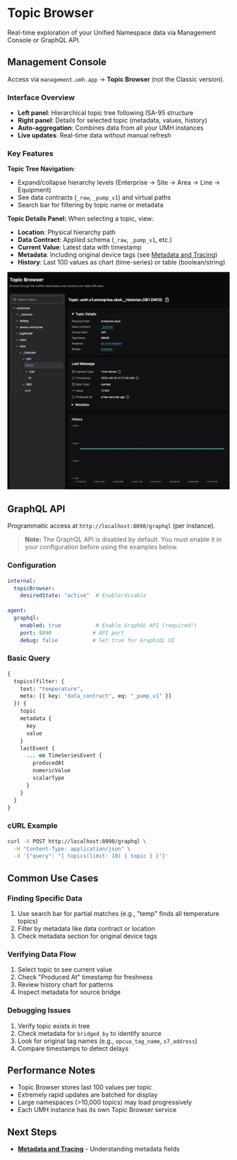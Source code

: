 # Topic Browser

Real-time exploration of your Unified Namespace data via Management Console or GraphQL API.

## Management Console

Access via `management.umh.app` → **Topic Browser** (not the Classic version).

### Interface Overview
- **Left panel**: Hierarchical topic tree following ISA-95 structure
- **Right panel**: Details for selected topic (metadata, values, history)
- **Auto-aggregation**: Combines data from all your UMH instances
- **Live updates**: Real-time data without manual refresh

### Key Features

**Topic Tree Navigation:**
- Expand/collapse hierarchy levels (Enterprise → Site → Area → Line → Equipment)
- See data contracts (`_raw`, `_pump_v1`) and virtual paths
- Search bar for filtering by topic name or metadata

**Topic Details Panel:**
When selecting a topic, view:
- **Location**: Physical hierarchy path
- **Data Contract**: Applied schema (`_raw`, `_pump_v1`, etc.)
- **Current Value**: Latest data with timestamp
- **Metadata**: Including original device tags (see [Metadata and Tracing](metadata-and-tracing.md))
- **History**: Last 100 values as chart (time-series) or table (boolean/string)

![Topic Browser showing DB1.DW20](../../getting-started/images/2-topic-browser-DB1.DW20.png)

## GraphQL API

Programmatic access at `http://localhost:8090/graphql` (per instance).

> **Note:** The GraphQL API is disabled by default. You must enable it in your configuration before using the examples below.

### Configuration

```yaml
internal:
  topicBrowser:
    desiredState: "active"  # Enable/disable

agent:
  graphql:
    enabled: true           # Enable GraphQL API (required!)
    port: 8090             # API port
    debug: false           # Set true for GraphiQL UI
```

### Basic Query
```graphql
{
  topics(filter: {
    text: "temperature",
    meta: [{ key: "data_contract", eq: "_pump_v1" }]
  }) {
    topic
    metadata {
      key
      value
    }
    lastEvent {
      ... on TimeSeriesEvent {
        producedAt
        numericValue
        scalarType
      }
    }
  }
}
```

### cURL Example
```bash
curl -X POST http://localhost:8090/graphql \
  -H "Content-Type: application/json" \
  -d '{"query": "{ topics(limit: 10) { topic } }"}'
```

## Common Use Cases

### Finding Specific Data
1. Use search bar for partial matches (e.g., "temp" finds all temperature topics)
2. Filter by metadata like data contract or location
3. Check metadata section for original device tags

### Verifying Data Flow
1. Select topic to see current value
2. Check "Produced At" timestamp for freshness
3. Review history chart for patterns
4. Inspect metadata for source bridge

### Debugging Issues
1. Verify topic exists in tree
2. Check metadata for `bridged_by` to identify source
3. Look for original tag names (e.g., `opcua_tag_name`, `s7_address`)
4. Compare timestamps to detect delays

## Performance Notes

- Topic Browser stores last 100 values per topic
- Extremely rapid updates are batched for display
- Large namespaces (>10,000 topics) may load progressively
- Each UMH instance has its own Topic Browser service

## Next Steps

- [**Metadata and Tracing**](metadata-and-tracing.md) - Understanding metadata fields